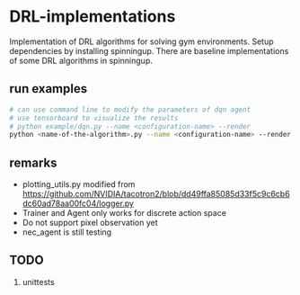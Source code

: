 # DRL-implementations
Implementation of DRL algorithms for solving gym environments. Setup dependencies by installing spinningup. There are baseline implementations of some DRL algorithms in spinningup. 


## run examples
```bash
# can use command line to modify the parameters of dqn agent
# use tensorboard to visualize the results
# python example/dqn.py --name <configuration-name> --render 
python <name-of-the-algorithm>.py --name <configuration-name> --render 
```

## remarks
- plotting_utils.py modified from https://github.com/NVIDIA/tacotron2/blob/dd49ffa85085d33f5c9c6cb6dc60ad78aa00fc04/logger.py
- Trainer and Agent only works for discrete action space
- Do not support pixel observation yet
- nec_agent is still testing


## TODO
1. unittests